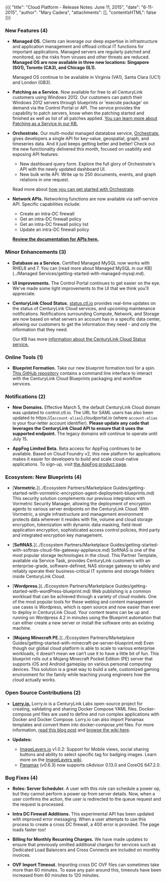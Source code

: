 {{{
"title": "Cloud Platform - Release Notes: June 11, 2015",
"date": "6-11-2015",
"author": "Mary Cadera",
"attachments": [],
"contentIsHTML": false
}}}


### New Features (4)

* __Managed OS.__ Clients can leverage our deep expertise in infrastructure and application management and offload critical IT functions for important applications. Managed servers are regularly patched and monitored, so the risks from viruses and other threats are reduced. __Managed OS are now available in three new locations: Singapore (SG1), Toronto (CA3), and Chicago (IL1).__

  Managed OS continue to be available in Virginia (VA1), Santa Clara (UC1) and London (GB3).

* __Patching as a Service.__ Now available for free to all CenturyLink customers using Windows 2012. Our customers can patch their Windows 2012 servers through blueprints or 'execute package' on demand via the Control Portal or API. The service provides the capability to patch servers, know when the patching started and finished as well as list of all patches applied. [You can learn more about Patching as a Service in our KB.](../Servers/patching-as-a-service.md)

* __Orchestrate.__ Our multi-modal managed datatabse service, [Orchestrate](https://www.ctl.io/blog/post/centurylink-acquires-orchestrate/), gives developers a single API for key-value, geospatial, graph, and timeseries data. And it just keeps getting better and better! Check out the new functionality delivered this month, focused on usability and exposing API features:

  * New dashboard query form. Explore the full glory of Orchestrate's API with the newly updated dashboard UI.
  * New bulk write API.  Write up to 250 documents, events, and graph relations in one request.

  Read more about [how you can get started with Orchestrate](//www.orchestrate.io/docs).

* __Network APIs.__ Networking functions are now available via self-service API. Specific capabilities include:
  * Create an intra-DC firewall
  * Get an intra-DC firewall policy
  * Get an intra-DC firewall policy list
  * Update an intra-DC firewall policy

  [**Review the documentation for APIs here.**](//www.ctl.io/api-docs/v2/#firewall-policies)


### Minor Enhancements (3)

* __Database as a Service.__ Certified Managed MySQL now works with RHEL6 and 7. You can [read more about Managed MySQL in our KB](../Managed Services/getting-started-with-managed-mysql.md).

* __UI improvements.__ The Control Portal continues to get easier on the eye. We've made some light improvements to the UI that we think you'll appreciate.

* __CenturyLink Cloud Status.__ [status.ctl.io](//status.ctl.io/) provides real-time updates on the status of CenturyLink Cloud services, and upcoming maintenance notifications. Notifications surrounding Compute, Network, and Storage are now based on what servers an account has in a specific data center, allowing our customers to get the information they need - and only the information that they need.

  Our KB has more [information about the CenturyLink Cloud Status service.](../General/centurylink-cloud-status-faq.md)


### Online Tools (1)

* __Blueprint Formation.__ Take our new blueprint formation tool for a spin. [This GitHub repository](//github.com/CenturyLinkCloud/bpformation) contains a command line interface to interact with the CenturyLink Cloud Blueprints packaging and workflow services.


### Notifications (2)

* __New Domains.__ Effective March 5, the default CenturyLink Cloud domain was updated to control.ctl.io. The URL for SAML users has also been updated to https://[`account-alias`].cloudportal.io (where `account-alias` is your four-letter account identifier). __Please update any code that leverages the CenturyLink Cloud API to ensure that it uses the supported endpoint.__ The legacy domains will continue to operate until July 15.

* __AppFog Limited Beta.__ Beta access for AppFog continues to be available. Based on Cloud Foundry v2, this new platform for applications makes it easier for developers to build and scale cloud-native applications. To sign-up, visit [the AppFog product page](//www.ctl.io/appfog/).


### Ecosystem: New Blueprints (4)

* [__Vormetric.__](../Ecosystem Partners/Marketplace Guides/getting-started-with-vormetric-encryption-agent-deployment-blueprints.md)
This security solution complements our previous integration with Vormetric Security Manager, allowing the deployment of encryption agents to various server endpoints on the CenturyLink Cloud.  With Vormetric, a single infrastructure and management environment protects data wherever it resides with file, volume and cloud storage encryption, tokenization with dynamic data masking, field-level application encryption, sophisticated access control policies, third party and integrated encryption key management.

* [__SoftNAS.__](../Ecosystem Partners/Marketplace Guides/getting-started-with-softnas-cloud-file-gateway-appliance.md)
SoftNAS is one of the most popular storage technologies in the cloud.  This Partner Template, available via Service Task, provides CenturyLink customers with an enterprise-grade, software-defined, NAS storage gateway to safely and reliably operate their business-critical IT systems and storage folders inside CenturyLink Cloud.

* [__Wordpress.__](../Ecosystem Partners/Marketplace Guides/getting-started-with-wordPress-blueprint.md)
Web publishing is a common workload that can be achieved through a variety of cloud models.  One of the most popular tools for these weblog and content management use cases is Wordpress, which is open source and now easier than ever to deploy in CenturyLink Cloud.  Your content teams can be up and running on Wordpress 4.2 in minutes using the Blueprint automation that can either create a new server or install the software onto an existing machine.

* [__Mojang Minecraft PE.__](../Ecosystem Partners/Marketplace Guides/getting-started-with-minecraft-pe-server-blueprint.md)
Even though our global cloud platform is able to scale to various enterprise workloads, it doesn’t mean we can’t use it to have a little bit of fun.  This blueprint rolls out a Mojang Minecraft Pocket Edition (PE) server that supports iOS and Android gameplay on various personal computing devices.  This solution is a great way to build a safe, customized gaming environment for the family while teaching young engineers how the cloud actually works.


### Open Source Contributions (2)

* [__Lorry.io.__](https://lorry.io/) Lorry.io is a CenturyLink Labs open-source project for creating, validating and sharing Docker Compose YAML files. Docker-compose.yml files are used to define and run complex applications with Docker and Docker Compose. Lorry.io can also import Panamax templates and convert them into docker-compose.yml files. For more information, [read this blog post](../developers/blog/post/lorry-io-pathway-to-docker-composable-apps.md) and [browse the wiki here](//github.com/CenturyLinkLabs/lorry).

* **Updates:**

  * [ImageLayers.io](//www.imagelayers.io/) v1.0.2: Support for Mobile views, social sharing buttons and ability to select specific tag for badging images. Learn more on the [ImageLayers wiki](//github.com/CenturyLinkLabs/imagelayers-graph).
  * [Panamax](//www.panamax.io/) (v0.6.3) now supports cAdvisor 0.13.0 and CoreOS 647.2.0.


### Bug Fixes (4)

* __Roles: Server Scheduler.__ A user with this role can schedule a power op, but they cannot perform a power op from server details. Now, when a user confirms the action, the user is redirected to the queue request and the request is processed.

* __Intra DC Firewall Additions.__ This experimental API has been updated with improved error messaging. When a user attempts to use this process to create a cross DC firewall, a 400 error is provided. The page loads faster too!

* __Billing for Monthly Recurring Charges.__ We have made updates to ensure that previously omitted additional charges for services such as Dedicated Load Balancers and Cross Connects are included on monthly invoices.

* __OVF Import Timeout.__ Importing cross DC OVF files can sometimes take more than 60 minutes. To ease any pain around this, timeouts have been increased from 60 minutes to 120 minutes.
